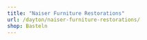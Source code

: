 ```yaml
---
title: "Naiser Furniture Restorations"
url: /dayton/naiser-furniture-restorations/
shop: Basteln
---
```

